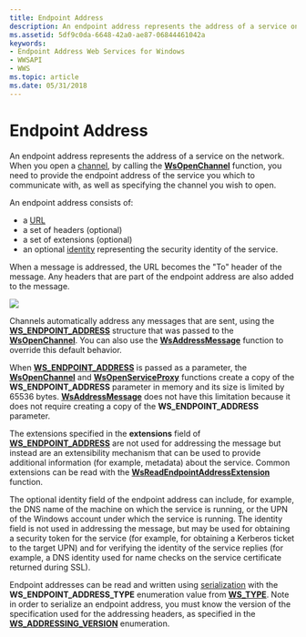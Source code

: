```yaml
---
title: Endpoint Address
description: An endpoint address represents the address of a service on the network.
ms.assetid: 5df9c0da-6648-42a0-ae87-06844461042a
keywords:
- Endpoint Address Web Services for Windows
- WWSAPI
- WWS
ms.topic: article
ms.date: 05/31/2018
---
```


# Endpoint Address

An endpoint address represents the address of a service on the network. When you open a [channel](channel.md), by calling the [**WsOpenChannel**](/windows/desktop/api/WebServices/nf-webservices-wsopenchannel) function, you need to provide the endpoint address of the service you which to communicate with, as well as specifying the channel you wish to open.


An endpoint address consists of:

-   a [URL](url.md)
-   a set of headers (optional)
-   a set of extensions (optional)
-   an optional [identity](endpoint-identity.md) representing the security identity of the service.

When a message is addressed, the URL becomes the "To" header of the message. Any headers that are part of the endpoint address are also added to the message.

![](images/endpointaddress.png)

Channels automatically address any messages that are sent, using the [**WS\_ENDPOINT\_ADDRESS**](/windows/desktop/api/WebServices/ns-webservices-ws_endpoint_address) structure that was passed to the [**WsOpenChannel**](/windows/desktop/api/WebServices/nf-webservices-wsopenchannel). You can also use the [**WsAddressMessage**](/windows/desktop/api/WebServices/nf-webservices-wsaddressmessage) function to override this default behavior.

When [**WS\_ENDPOINT\_ADDRESS**](/windows/desktop/api/WebServices/ns-webservices-ws_endpoint_address) is passed as a parameter, the [**WsOpenChannel**](/windows/desktop/api/WebServices/nf-webservices-wsopenchannel) and [**WsOpenServiceProxy**](/windows/desktop/api/WebServices/nf-webservices-wsopenserviceproxy) functions create a copy of the **WS\_ENDPOINT\_ADDRESS** parameter in memory and its size is limited by 65536 bytes. [**WsAddressMessage**](/windows/desktop/api/WebServices/nf-webservices-wsaddressmessage) does not have this limitation because it does not require creating a copy of the **WS\_ENDPOINT\_ADDRESS** parameter.

The extensions specified in the **extensions** field of [**WS\_ENDPOINT\_ADDRESS**](/windows/desktop/api/WebServices/ns-webservices-ws_endpoint_address) are not used for addressing the message but instead are an extensibility mechanism that can be used to provide additional information (for example, metadata) about the service. Common extensions can be read with the [**WsReadEndpointAddressExtension**](/windows/desktop/api/WebServices/nf-webservices-wsreadendpointaddressextension) function.

The optional identity field of the endpoint address can include, for example, the DNS name of the machine on which the service is running, or the UPN of the Windows account under which the service is running. The identity field is not used in addressing the message, but may be used for obtaining a security token for the service (for example, for obtaining a Kerberos ticket to the target UPN) and for verifying the identity of the service replies (for example, a DNS identity used for name checks on the service certificate returned during SSL).

Endpoint addresses can be read and written using [serialization](serialization.md) with the **WS\_ENDPOINT\_ADDRESS\_TYPE** enumeration value from [**WS\_TYPE**](/windows/desktop/api/WebServices/ne-webservices-ws_type). Note in order to serialize an endpoint address, you must know the version of the specification used for the addressing headers, as specified in the [**WS\_ADDRESSING\_VERSION**](/windows/desktop/api/WebServices/ne-webservices-ws_addressing_version) enumeration.

 

 




